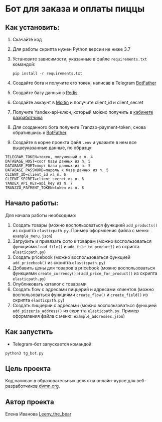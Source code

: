# Бот для заказа и оплаты пиццы 

## Как установить:

1. Скачайте код
2. Для работы скрипта нужен Python версии не ниже 3.7
3. Установите зависимости, указанные в файле ``requirements.txt`` командой:

   ```pip install -r requirements.txt```
4. Создайте бота и получите его токен, написав в Telegram [BotFather](https://telegram.me/BotFather)
5. Создайте базу данных в [Redis](https://redis.com/)
6. Создайте аккаунт в [Moltin](https://www.elasticpath.com/) и получите client_id и client_secret
7. Получите Yandex-api-ключ, который можно получить в [кабинете разработчика](https://developer.tech.yandex.ru/)
8. Для созданного бота получите Tranzzo-payment-token, снова обратившись к [BotFather](https://telegram.me/BotFather).
9. Создайте в корне проекта файл ``.env`` и укажите в нем все вышеуказанные данные, по образцу:

```
TELEGRAM_TOKEN=токен, полученный в п. 4
DATABASE_HOST=хост базы данных из п. 5 
DATABASE_PORT=порт базы данных из п. 5 
DATABASE_PASSWORD=пароль к базе данных из п. 5 
CLIENT_ID=client_id из п. 6
CLIENT_SECRET=client_secret из п. 6
YANDEX_API_KEY=api_key из п. 7
TRANZZO_PAYMENT_TOKEN=token из п. 8
```

## Начало работы:

Для начала работы необходимо:

1. Создать товары (можно воcпользоваться функцией ``add_products()`` из скрипта ``elasticpath.py``. Пример оформления файла с меню: ``example_menu.json``)
2. Загрузить и привязать фото к товарам (можно воcпользоваться функциями  ``load_file()`` и ``add_file_to_product()`` из скрипта ``elasticpath.py``)
3. Создать pricebook (можно воcпользоваться функцией ``add_pricebook()`` из скрипта ``elasticpath.py``)
4. Добавить цены для товаров в pricebook (можно воcпользоваться функциями  ``create_currency()`` и ``add_price_for_product()`` из скрипта ``elasticpath.py``)
5. Опубликовать каталог с товарами
6. Создать flow c адресами пиццерий и адресами клиентов (можно воcпользоваться функциями  ``create_flow()`` и ``create_field()`` из скрипта ``elasticpath.py``)
7. Создать пиццерии с адресами (можно воcпользоваться функцией ``add_pizzeria_address()`` из скрипта ``elasticpath.py``. Пример оформления файла с меню: ``example_addresses.json``)

## Как запустить
- Telegram-бот запускается командой:

```python3 tg_bot.py```

## Цель проекта

Код написан в образовательных целях на онлайн-курсе для веб-разработчиков [dvmn.org](https://dvmn.org/).

## Автор проекта

Елена Иванова [Leeny_the_bear](https://github.com/leenythebear)
